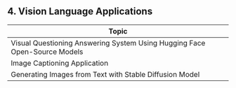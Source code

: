 ## 4. Vision Language Applications ##

|Topic|
|--------|
|Visual Questioning Answering System Using Hugging Face Open-Source Models |  
| Image Captioning Application |
|Generating Images from Text with Stable Diffusion Model |
